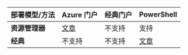 | **部署模型/方法** | **Azure 门户** | **经典门户** | **PowerShell** |
| --- | --- | --- | --- |
| **资源管理器** |[文章](../articles/vpn-gateway/vpn-gateway-howto-multi-site-to-site-resource-manager-portal.md) |不支持 |支持 |
| **经典** |不支持 |不支持 |[文章](../articles/vpn-gateway/vpn-gateway-multi-site.md) |



<!--HONumber=Nov16_HO3-->


